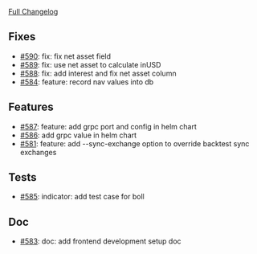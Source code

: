 [Full Changelog](https://github.com/OvictorVieira/promeheux.api/compare/v1.31.4...main)

## Fixes
- [#590](https://github.com/OvictorVieira/promeheux.api/pull/590): fix: fix net asset field
- [#589](https://github.com/OvictorVieira/promeheux.api/pull/589): fix: use net asset to calculate inUSD
- [#588](https://github.com/OvictorVieira/promeheux.api/pull/588): fix: add interest and fix net asset column
- [#584](https://github.com/OvictorVieira/promeheux.api/pull/584): feature: record nav values into db

## Features
- [#587](https://github.com/OvictorVieira/promeheux.api/pull/587): feature: add grpc port and config in helm chart
- [#586](https://github.com/OvictorVieira/promeheux.api/pull/586): add grpc value in helm chart
- [#581](https://github.com/OvictorVieira/promeheux.api/pull/581): feature: add --sync-exchange option to override backtest sync exchanges

## Tests
- [#585](https://github.com/OvictorVieira/promeheux.api/pull/585): indicator: add test case for boll


## Doc
- [#583](https://github.com/OvictorVieira/promeheux.api/pull/583): doc: add frontend development setup doc


